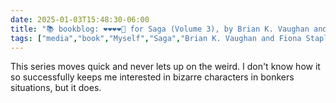 ```yaml
---
date: 2025-01-03T15:48:30-06:00
title: "📚 bookblog: ❤️❤️❤️❤️🖤 for Saga (Volume 3), by Brian K. Vaughan and Fiona Staples"
tags: ["media","book","Myself","Saga","Brian K. Vaughan and Fiona Staples","comics","Brian K. Vaughan","Fiona Staples"]
---
```


This series moves quick and never lets up on the weird. I don't know how it so successfully keeps me interested in bizarre characters in bonkers situations, but it does.
